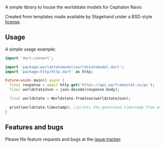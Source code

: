 A simple library to house the worldstate models for Cephalon Navis

Created from templates made available by Stagehand under a BSD-style
[license](https://github.com/dart-lang/stagehand/blob/master/LICENSE).

## Usage

A simple usage example:

```dart
import 'dart:convert';

import 'package:worldstatemodel/worldstatemodel.dart';
import 'package:http/http.dart' as http;

Future<void> main() async {
  final response = await http.get('https://api.warframestat.us/pc');
  final worldstateJson = json.decode(response.body);

  final worldstate = Worldstate.fromJson(worldstateJson);

  print(worldstate.timestamp); //prints the generated timestamp from worldstate
}
```

## Features and bugs

Please file feature requests and bugs at the [issue tracker][tracker].

[tracker]: http://example.com/issues/replaceme
